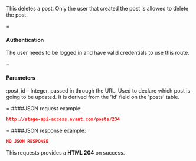 <!-- --- title: DELETE /posts/:id -->

This deletes a post. Only the user that created the post is allowed to delete the post.

=
#### Authentication

The user needs to be logged in and have valid credentials to use this route.

=
#### Parameters

:post_id - Integer, passed in through the URL. Used to declare which post is going to be updated. It is derived from the 'id' field on the 'posts' table.

=
####JSON request example:
```json
http://stage-api-access.evant.com/posts/234
```

=
####JSON response example:

```json
NO JSON RESPONSE
```

This requests provides a <strong>HTML 204</strong> on success.